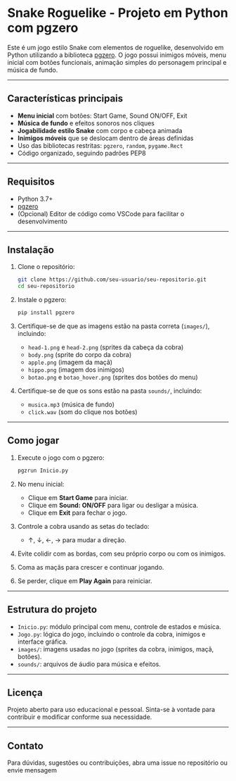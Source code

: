 # Snake Roguelike - Projeto em Python com pgzero

Este é um jogo estilo Snake com elementos de roguelike, desenvolvido em Python utilizando a biblioteca [pgzero](https://pygame-zero.readthedocs.io/). O jogo possui inimigos móveis, menu inicial com botões funcionais, animação simples do personagem principal e música de fundo.

---

## Características principais

- **Menu inicial** com botões: Start Game, Sound ON/OFF, Exit
- **Música de fundo** e efeitos sonoros nos cliques
- **Jogabilidade estilo Snake** com corpo e cabeça animada
- **Inimigos móveis** que se deslocam dentro de áreas definidas
- Uso das bibliotecas restritas: `pgzero`, `random`, `pygame.Rect`
- Código organizado, seguindo padrões PEP8

---

## Requisitos

- Python 3.7+
- [pgzero](https://pypi.org/project/pgzero/)
- (Opcional) Editor de código como VSCode para facilitar o desenvolvimento

---

## Instalação

1. Clone o repositório:
   ```bash
   git clone https://github.com/seu-usuario/seu-repositorio.git
   cd seu-repositorio
   ```

2. Instale o pgzero:
   ```bash
   pip install pgzero
   ```

3. Certifique-se de que as imagens estão na pasta correta (`images/`), incluindo:
   - `head-1.png` e `head-2.png` (sprites da cabeça da cobra)
   - `body.png` (sprite do corpo da cobra)
   - `apple.png` (imagem da maçã)
   - `hippo.png` (imagem dos inimigos)
   - `botao.png` e `botao_hover.png` (sprites dos botões do menu)

4. Certifique-se de que os sons estão na pasta `sounds/`, incluindo:
   - `musica.mp3` (música de fundo)
   - `click.wav` (som do clique nos botões)

---

## Como jogar

1. Execute o jogo com o pgzero:
   ```bash
   pgzrun Inicio.py
   ```

2. No menu inicial:
   - Clique em **Start Game** para iniciar.
   - Clique em **Sound: ON/OFF** para ligar ou desligar a música.
   - Clique em **Exit** para fechar o jogo.

3. Controle a cobra usando as setas do teclado:
   - ↑, ↓, ←, → para mudar a direção.

4. Evite colidir com as bordas, com seu próprio corpo ou com os inimigos.

5. Coma as maçãs para crescer e continuar jogando.

6. Se perder, clique em **Play Again** para reiniciar.

---

## Estrutura do projeto

- `Inicio.py`: módulo principal com menu, controle de estados e música.
- `Jogo.py`: lógica do jogo, incluindo o controle da cobra, inimigos e interface gráfica.
- `images/`: imagens usadas no jogo (sprites da cobra, inimigos, maçã, botões).
- `sounds/`: arquivos de áudio para música e efeitos.

---

## Licença

Projeto aberto para uso educacional e pessoal. Sinta-se à vontade para contribuir e modificar conforme sua necessidade.

---

## Contato

Para dúvidas, sugestões ou contribuições, abra uma issue no repositório ou envie mensagem